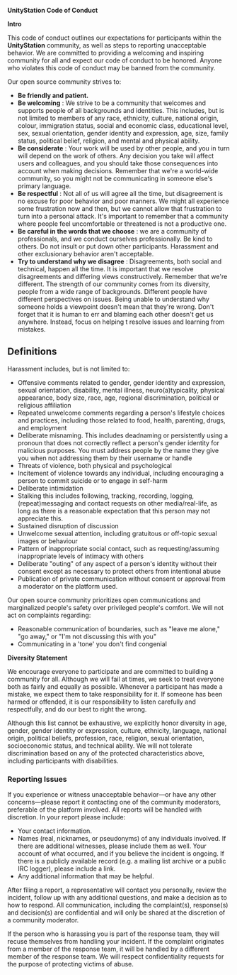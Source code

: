 **UnityStation Code of Conduct**

**Intro**

This code of conduct outlines our expectations for participants within the  **UnityStation** community, as well as steps to reporting unacceptable behavior. We are committed to providing a welcoming and inspiring community for all and expect our code of conduct to be honored. Anyone who violates this code of conduct may be banned from the community.

Our open source community strives to:

- **Be friendly and patient.**
- **Be welcoming** : We strive to be a community that welcomes and supports people of all backgrounds and identities. This includes, but is not limited to members of any race, ethnicity, culture, national origin, colour, immigration status, social and economic class, educational level, sex, sexual orientation, gender identity and expression, age, size, family status, political belief, religion, and mental and physical ability.
- **Be considerate** : Your work will be used by other people, and you in turn will depend on the work of others. Any decision you take will affect users and colleagues, and you should take those consequences into account when making decisions. Remember that we&#39;re a world-wide community, so you might not be communicating in someone else&#39;s primary language.
- **Be respectful** : Not all of us will agree all the time, but disagreement is no excuse for poor behavior and poor manners. We might all experience some frustration now and then, but we cannot allow that frustration to turn into a personal attack. It&#39;s important to remember that a community where people feel uncomfortable or threatened is not a productive one.
- **Be careful in the words that we choose** : we are a community of professionals, and we conduct ourselves professionally. Be kind to others. Do not insult or put down other participants. Harassment and other exclusionary behavior aren&#39;t acceptable.
- **Try to understand why we disagree** : Disagreements, both social and technical, happen all the time. It is important that we resolve disagreements and differing views constructively. Remember that we&#39;re different. The strength of our community comes from its diversity, people from a wide range of backgrounds. Different people have different perspectives on issues. Being unable to understand why someone holds a viewpoint doesn&#39;t mean that they&#39;re wrong. Don&#39;t forget that it is human to err and blaming each other doesn&#39;t get us anywhere. Instead, focus on helping t resolve issues and learning from mistakes.

## **Definitions**

Harassment includes, but is not limited to:

- Offensive comments related to gender, gender identity and expression, sexual orientation, disability, mental illness, neuro(a)typicality, physical appearance, body size, race, age, regional discrimination, political or religious affiliation
- Repeated unwelcome comments regarding a person&#39;s lifestyle choices and practices, including those related to food, health, parenting, drugs, and employment
- Deliberate misnaming. This includes deadnaming or persistently using a pronoun that does not correctly reflect a person&#39;s gender identity for malicious purposes. You must address people by the name they give you when not addressing them by their username or handle
- Threats of violence, both physical and psychological
- Incitement of violence towards any individual, including encouraging a person to commit suicide or to engage in self-harm
- Deliberate intimidation
- Stalking this includes following, tracking, recording, logging, (repeat)messaging and contact requests on other media/real-life, as long as there is a reasonable expectation that this person may not appreciate this.
- Sustained disruption of discussion
- Unwelcome sexual attention, including gratuitous or off-topic sexual images or behaviour
- Pattern of inappropriate social contact, such as requesting/assuming inappropriate levels of intimacy with others
- Deliberate &quot;outing&quot; of any aspect of a person&#39;s identity without their consent except as necessary to protect others from intentional abuse
- Publication of private communication without consent or approval from a moderator on the platform used.

Our open source community prioritizes open communications and marginalized people&#39;s safety over privileged people&#39;s comfort. We will not act on complaints regarding:

- Reasonable communication of boundaries, such as &quot;leave me alone,&quot; &quot;go away,&quot; or &quot;I&#39;m not discussing this with you&quot;
- Communicating in a &#39;tone&#39; you don&#39;t find congenial

**Diversity Statement**

We encourage everyone to participate and are committed to building a community for all. Although we will fail at times, we seek to treat everyone both as fairly and equally as possible. Whenever a participant has made a mistake, we expect them to take responsibility for it. If someone has been harmed or offended, it is our responsibility to listen carefully and respectfully, and do our best to right the wrong.

Although this list cannot be exhaustive, we explicitly honor diversity in age, gender, gender identity or expression, culture, ethnicity, language, national origin, political beliefs, profession, race, religion, sexual orientation, socioeconomic status, and technical ability. We will not tolerate discrimination based on any of the protected characteristics above, including participants with disabilities.

### **Reporting Issues**

If you experience or witness unacceptable behavior—or have any other concerns—please report it contacting one of the community moderators, preferable of the platform involved. All reports will be handled with discretion. In your report please include:

- Your contact information.
- Names (real, nicknames, or pseudonyms) of any individuals involved. If there are additional witnesses, please include them as well. Your account of what occurred, and if you believe the incident is ongoing. If there is a publicly available record (e.g. a mailing list archive or a public IRC logger), please include a link.
- Any additional information that may be helpful.

After filing a report, a representative will contact you personally, review the incident, follow up with any additional questions, and make a decision as to how to respond. All communication, including the complaint(s), response(s) and decision(s) are confidential and will only be shared at the discretion of a community moderator.

If the person who is harassing you is part of the response team, they will recuse themselves from handling your incident. If the complaint originates from a member of the response team, it will be handled by a different member of the response team. We will respect confidentiality requests for the purpose of protecting victims of abuse.